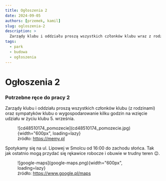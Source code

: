 ```yaml
---
title: Ogłoszenia 2
date: 2024-09-05
authors: [przemek, kamil]
slug: ogloszenia-2
description: >
  Zarządy klubu i oddziału proszą wszystkich członków klubu wraz z rodzinami pomoc w przygotowaniu tereniu Parku do wysiewiu trawy...
tags:
  - park
  - budowa
  - ogłoszenia
---
```


# Ogłoszenia 2

### Potrzebne ręce do pracy 2

Zarządy klubu i oddziału proszą wszystkich członków klubu (z rodzinami) oraz sympatyków klubu o wygospodarowanie kilku godzin na wzięcie udziału w życiu klubu 5. września.

<figure markdown="span">
  ![cd48510174_pomozecie](cd48510174_pomozecie.jpg){width="600px", loading=lazy}
  <figcaption>źródło: <a href="https://memy.pl/mem_510174_pomozecie">https://memy.pl</a></figcaption>
</figure>

<!-- more -->
Spotykamy się na ul. Lipowej w Smolcu od 16:00 do zachodu słońca. Tak jak ostatnio mogą przydać się rękawice robocze i obuwie w trudny teren 😉.

<figure markdown="span">
  ![google-maps](google-maps.png){width="600px", loading=lazy}
  <figcaption>źródło: <a href ="https://www.google.pl/maps/place/Smolecki+Park+Łuczniczy+(w+budowie)/@51.0739286,16.8846432,198a,35y,39.42t/data=!3m1!1e3!4m14!1m7!3m6!1s0x470fc1003c8c3d37:0xd18599e12ab32d9e!2sSmolecki+Park+Łuczniczy+(w+budowie)!8m2!3d51.0760655!4d16.8857791!16s%2Fg%2F11y46_b5q4!3m5!1s0x470fc1003c8c3d37:0xd18599e12ab32d9e!8m2!3d51.0760655!4d16.8857791!16s%2Fg%2F11y46_b5q4?entry=ttu">https://www.google.pl/maps</a></figcaption>
</figure>